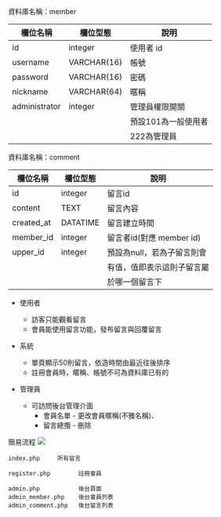資料庫名稱：member

| 欄位名稱        | 欄位型態     | 說明               |
|---------------|-------------|-------------------|
| id            |	integer     | 使用者 id          |
| username      | VARCHAR(16) | 帳號               |
| password      | VARCHAR(16) | 密碼               |
| nickname      | VARCHAR(64) | 暱稱               |
| administrator | integer     | 管理員權限開關      |
|               |             | 預設101為一般使用者 |
|               |             | 222為管理員         |

資料庫名稱：comment

| 欄位名稱      | 欄位型態  |    說明                 |
|-------------|-----------|------------------------|
| id          | integer   | 留言id                  |
| content     | TEXT      | 留言內容                |
| created_at  | DATATIME  | 留言建立時間             |
| member_id   | integer   | 留言者id(對應 member id) |
| upper_id    | integer   | 預設為null，若為子留言則會 |
|             |           | 有值，值即表示這則子留言屬  |
|             |           | 於哪一個留言下            |




* 使用者
  * 訪客只能觀看留言
  * 會員能使用留言功能，發布留言與回覆留言

* 系統
  * 單頁顯示50則留言，依造時間由最近往後排序
  * 註冊會員時，暱稱、帳號不可為資料庫已有的

* 管理員
  * 可訪問後台管理介面
    * 會員名單 - 更改會員暱稱(不雅名稱)、
    * 留言總攬 - 刪除

簡易流程
![](https://i.imgur.com/1avaWGb.png)

```
index.php     所有留言

register.php        註冊會員

admin.php           後台頁面
admin_member.php    後台會員列表
admin_comment.php   後台留言列表
```
